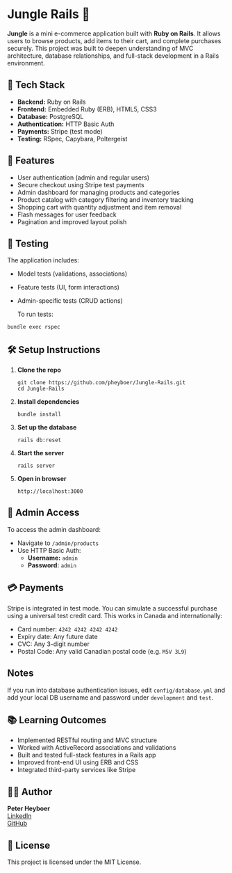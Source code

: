 # Jungle Rails 🛒

**Jungle** is a mini e-commerce application built with **Ruby on Rails**. It allows users to browse products, add items to their cart, and complete purchases securely. This project was built to deepen understanding of MVC architecture, database relationships, and full-stack development in a Rails environment.

## 🔧 Tech Stack

- **Backend:** Ruby on Rails  
- **Frontend:** Embedded Ruby (ERB), HTML5, CSS3  
- **Database:** PostgreSQL  
- **Authentication:** HTTP Basic Auth  
- **Payments:** Stripe (test mode)  
- **Testing:** RSpec, Capybara, Poltergeist
  
## 🚀 Features

- User authentication (admin and regular users)
- Secure checkout using Stripe test payments
- Admin dashboard for managing products and categories
- Product catalog with category filtering and inventory tracking
- Shopping cart with quantity adjustment and item removal
- Flash messages for user feedback
- Pagination and improved layout polish  

## 🧪 Testing

The application includes:

- Model tests (validations, associations)
- Feature tests (UI, form interactions)
- Admin-specific tests (CRUD actions)

  To run tests:

```bash
bundle exec rspec
```

## 🛠 Setup Instructions

1. **Clone the repo**

       git clone https://github.com/pheyboer/Jungle-Rails.git
       cd Jungle-Rails

2. **Install dependencies**

       bundle install

3. **Set up the database**

       rails db:reset

4. **Start the server**

       rails server

5. **Open in browser**

       http://localhost:3000

## 🔐 Admin Access

To access the admin dashboard:

- Navigate to `/admin/products`
- Use HTTP Basic Auth:
  - **Username:** `admin`
  - **Password:** `admin`
 
    
## 💳 Payments

Stripe is integrated in test mode. You can simulate a successful purchase using a universal test credit card. This works in Canada and internationally:

- Card number: `4242 4242 4242 4242`
- Expiry date: Any future date
- CVC: Any 3-digit number
- Postal Code: Any valid Canadian postal code (e.g. `M5V 3L9`)
  
## Notes

If you run into database authentication issues, edit `config/database.yml` and add your local DB username and password under `development` and `test`.


## 📚 Learning Outcomes

- Implemented RESTful routing and MVC structure
- Worked with ActiveRecord associations and validations
- Built and tested full-stack features in a Rails app
- Improved front-end UI using ERB and CSS
- Integrated third-party services like Stripe

## 🙋‍♂️ Author

**Peter Heyboer**  
[LinkedIn](https://www.linkedin.com/in/peterheyboer/)  
[GitHub](https://github.com/pheyboer)

## 📜 License

This project is licensed under the MIT License.


